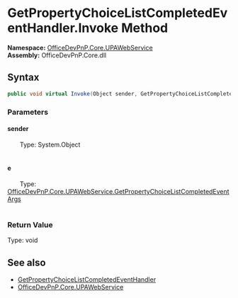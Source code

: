 # GetPropertyChoiceListCompletedEventHandler.Invoke Method  
  

**Namespace:** [OfficeDevPnP.Core.UPAWebService](OfficeDevPnP.Core.UPAWebService.md)  
**Assembly:** OfficeDevPnP.Core.dll  
## Syntax
```C#
public void virtual Invoke(Object sender, GetPropertyChoiceListCompletedEventArgs e)
```
### Parameters
#### sender  
&emsp;&emsp;Type: System.Object  
&emsp;&emsp;  

  

#### e  
&emsp;&emsp;Type: [OfficeDevPnP.Core.UPAWebService.GetPropertyChoiceListCompletedEventArgs](OfficeDevPnP.Core.UPAWebService.GetPropertyChoiceListCompletedEventArgs.md)  
&emsp;&emsp;  

  

### Return Value
Type: void  

## See also
- [GetPropertyChoiceListCompletedEventHandler](OfficeDevPnP.Core.UPAWebService.GetPropertyChoiceListCompletedEventHandler.md) 
- [OfficeDevPnP.Core.UPAWebService](OfficeDevPnP.Core.UPAWebService.md) 
